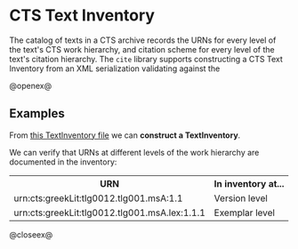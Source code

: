# CTS Text Inventory #

The catalog of texts in a CTS archive records the URNs for every level of the text's CTS work hierarchy, and citation scheme for every level of the text's citation hierarchy.  The `cite` library supports constructing a CTS Text Inventory from an XML serialization validating against the 

@openex@

## Examples ##


From <a href="../../../resources/test/data/testinventory.xml" concordion:set="#ti = setHref(#HREF)">this TextInventory file</a> we can <strong concordion:assertTrue="shouldMakeTi(#ti)">construct a TextInventory</strong>.   

We can verify that URNs at different levels of the work hierarchy are documented in the inventory:

<table
 concordion:execute="#result = urnInInventory(#ti,#urn)">
<tr><th concordion:set="#urn">URN</th><th concordion:assertTrue="#result">In inventory at...</th></tr>
<tr><td>urn:cts:greekLit:tlg0012.tlg001.msA:1.1</td><td>Version level</td></tr>
<tr><td>urn:cts:greekLit:tlg0012.tlg001.msA.lex:1.1.1</td><td>Exemplar level</td></tr>
</table>


@closeex@